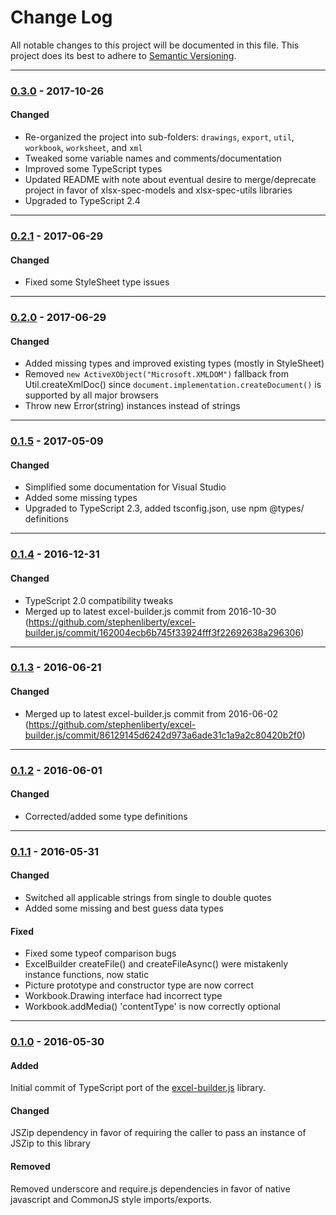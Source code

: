 ﻿# Change Log
All notable changes to this project will be documented in this file.
This project does its best to adhere to [Semantic Versioning](http://semver.org/).


--------
### [0.3.0](N/A) - 2017-10-26
#### Changed
* Re-organized the project into sub-folders: `drawings`, `export`, `util`, `workbook`, `worksheet`, and `xml`
* Tweaked some variable names and comments/documentation
* Improved some TypeScript types
* Updated README with note about eventual desire to merge/deprecate project in favor of xlsx-spec-models and xlsx-spec-utils libraries
* Upgraded to TypeScript 2.4


--------
### [0.2.1](https://github.com/TeamworkGuy2/excel-builder-ts/commit/da98cefcb04335ecd7387510aceae8b397bb9082) - 2017-06-29
#### Changed
* Fixed some StyleSheet type issues


--------
### [0.2.0](https://github.com/TeamworkGuy2/excel-builder-ts/commit/f8e4a5b0a06ca8c26154441b6b81ed7e0746b903) - 2017-06-29
#### Changed
* Added missing types and improved existing types (mostly in StyleSheet)
* Removed `new ActiveXObject("Microsoft.XMLDOM")` fallback from Util.createXmlDoc() since `document.implementation.createDocument()` is supported by all major browsers
* Throw new Error(string) instances instead of strings


--------
### [0.1.5](https://github.com/TeamworkGuy2/excel-builder-ts/commit/108cb24fdee9553c379e67c70abfc2bf92a74687) - 2017-05-09
#### Changed
* Simplified some documentation for Visual Studio
* Added some missing types
* Upgraded to TypeScript 2.3, added tsconfig.json, use npm @types/ definitions


--------
### [0.1.4](https://github.com/TeamworkGuy2/excel-builder-ts/commit/2aa41518ff614d1fa9e7e5e71326aace53cbe367) - 2016-12-31
#### Changed
* TypeScript 2.0 compatibility tweaks
* Merged up to latest excel-builder.js commit from 2016-10-30 (https://github.com/stephenliberty/excel-builder.js/commit/162004ecb6b745f33924fff3f22692638a296306)


--------
### [0.1.3](https://github.com/TeamworkGuy2/excel-builder-ts/commit/393f0edbe9189e49a2df9cd842a504af5401f569) - 2016-06-21
#### Changed
* Merged up to latest excel-builder.js commit from 2016-06-02 (https://github.com/stephenliberty/excel-builder.js/commit/86129145d6242d973a6ade31c1a9a2c80420b2f0)


--------
### [0.1.2](https://github.com/TeamworkGuy2/excel-builder-ts/commit/bf2bbb96b52e8a5dc6fb8156533abd74e9b05e59) - 2016-06-01
#### Changed
* Corrected/added some type definitions


--------
### [0.1.1](https://github.com/TeamworkGuy2/excel-builder-ts/commit/c0d76ebed850b73aeb7eed4c52830f27e1df7bae) - 2016-05-31
#### Changed
* Switched all applicable strings from single to double quotes
* Added some missing and best guess data types

#### Fixed
* Fixed some typeof comparison bugs
* ExcelBuilder createFile() and createFileAsync() were mistakenly instance functions, now static
* Picture prototype and constructor type are now correct
* Workbook.Drawing interface had incorrect type
* Workbook.addMedia() 'contentType' is now correctly optional


--------
### [0.1.0](https://github.com/TeamworkGuy2/excel-builder-ts/commit/67ec7eedbcb88d43ac4ad1c02130183c8b8126ef) - 2016-05-30
#### Added
Initial commit of TypeScript port of the [excel-builder.js](https://github.com/stephenliberty/excel-builder.js) library.

#### Changed
JSZip dependency in favor of requiring the caller to pass an instance of JSZip to this library

#### Removed
Removed underscore and require.js dependencies in favor of native javascript and CommonJS style imports/exports.